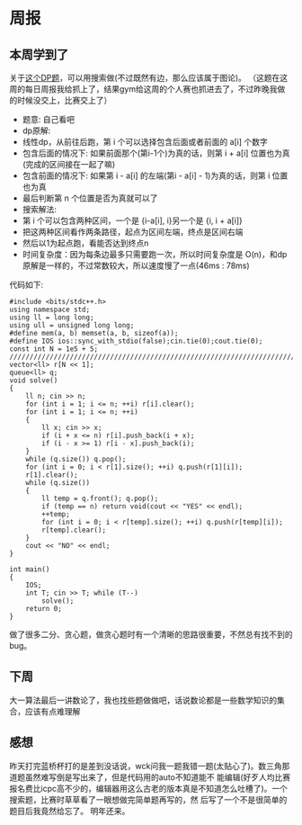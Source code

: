 # 周报
## 本周学到了
关于[这个DP题](https://codeforces.com/problemset/problem/1741/E)，可以用搜索做(不过既然有边，那么应该属于图论)。
（这题在这周的每日周报我给抓上了，结果gym给这周的个人赛也抓进去了，不过昨晚我做的时候没交上，比赛交上了）
- 题意: 自己看吧
- dp原解: 
- 线性dp，从前往后跑，第 i 个可以选择包含后面或者前面的 a[i] 个数字
- 包含后面的情况下: 如果前面那个(第i-1个)为真的话，则第 i + a[i] 位置也为真(完成的区间接在一起了嘛)
- 包含前面的情况下: 如果第 i - a[i] 的左端(第i - a[i] - 1)为真的话，则第 i 位置也为真
- 最后判断第 n 个位置是否为真就可以了
- 搜索解法:
- 第 i 个可以包含两种区间，一个是 {i-a[i], i}另一个是 {i, i + a[i]}
- 把这两种区间看作两条路径，起点为区间左端，终点是区间右端
- 然后以1为起点跑，看能否达到终点n
- 时间复杂度：因为每条边最多只需要跑一次，所以时间复杂度是 O(n)，和dp原解是一样的，不过常数较大，所以速度慢了一点(46ms : 78ms)

代码如下:
~~~
#include <bits/stdc++.h>
using namespace std;
using ll = long long;
using ull = unsigned long long;
#define mem(a, b) memset(a, b, sizeof(a));
#define IOS ios::sync_with_stdio(false);cin.tie(0);cout.tie(0);
const int N = 1e5 + 5;
//////////////////////////////////////////////////////////////////////////////
vector<ll> r[N << 1];
queue<ll> q;
void solve()
{
    ll n; cin >> n;
    for (int i = 1; i <= n; ++i) r[i].clear();
    for (int i = 1; i <= n; ++i)
    {
        ll x; cin >> x;
        if (i + x <= n) r[i].push_back(i + x);
        if (i - x >= 1) r[i - x].push_back(i);
    }
    while (q.size()) q.pop();
    for (int i = 0; i < r[1].size(); ++i) q.push(r[1][i]);
    r[1].clear();
    while (q.size())
    {
        ll temp = q.front(); q.pop();
        if (temp == n) return void(cout << "YES" << endl);
        ++temp;
        for (int i = 0; i < r[temp].size(); ++i) q.push(r[temp][i]);
        r[temp].clear();
    }
    cout << "NO" << endl;
}

int main()
{
    IOS;
    int T; cin >> T; while (T--)
        solve();
    return 0;
}
~~~
做了很多二分、贪心题，做贪心题时有一个清晰的思路很重要，不然总有找不到的bug。
## 下周
大一算法最后一讲数论了，我也找些题做做吧，话说数论都是一些数学知识的集合，应该有点难理解
## 感想
昨天打完蓝桥杯打的是差到没话说，wck问我一题我错一题(太贴心了)。数三角那道题虽然难写倒是写出来了，但是代码用的auto不知道能不
能编辑(好歹人均比赛报名费比icpc高不少的，编辑器用这么古老的版本真是不知道怎么吐槽了)。一个搜索题，比赛时草草看了一眼想做完简单题再写的，然
后写了一个不是很简单的题目后我竟然给忘了。   明年还来。
